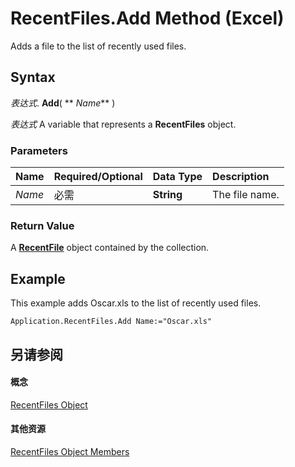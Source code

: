 
# RecentFiles.Add Method (Excel)

Adds a file to the list of recently used files.


## Syntax

 _表达式_. **Add**( ** _Name_** )

 _表达式_ A variable that represents a **RecentFiles** object.


### Parameters



|**Name**|**Required/Optional**|**Data Type**|**Description**|
|:-----|:-----|:-----|:-----|
| _Name_|必需|**String**|The file name.|

### Return Value

A  **[RecentFile](39d0a969-179d-a7bd-e5ab-7baf7930712a.md)** object contained by the collection.


## Example

This example adds Oscar.xls to the list of recently used files.


```
Application.RecentFiles.Add Name:="Oscar.xls"
```


## 另请参阅


#### 概念


[RecentFiles Object](e33ae942-0444-0631-be08-386366b6ebdb.md)
#### 其他资源


[RecentFiles Object Members](http://msdn.microsoft.com/library/3f43e601-21ee-c8f8-890f-5d3d3d39d252%28Office.15%29.aspx)